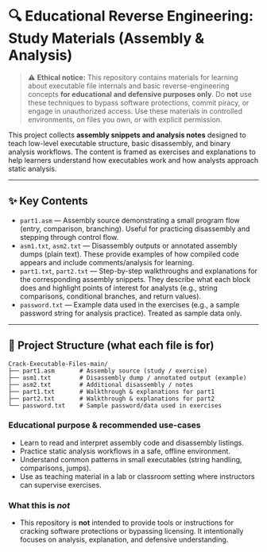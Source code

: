 # 🔍 Educational Reverse Engineering: Study Materials (Assembly & Analysis)

> ⚠️ **Ethical notice:** This repository contains materials for learning about executable file internals and basic reverse-engineering concepts **for educational and defensive purposes only**. Do **not** use these techniques to bypass software protections, commit piracy, or engage in unauthorized access. Use these materials in controlled environments, on files you own, or with explicit permission.

This project collects **assembly snippets and analysis notes** designed to teach low-level executable structure, basic disassembly, and binary analysis workflows. The content is framed as exercises and explanations to help learners understand how executables work and how analysts approach static analysis.

---

## ✨ Key Contents

- `part1.asm` — Assembly source demonstrating a small program flow (entry, comparison, branching). Useful for practicing disassembly and stepping through control flow.
- `asm1.txt`, `asm2.txt` — Disassembly outputs or annotated assembly dumps (plain text). These provide examples of how compiled code appears and include comments/analysis for learning.
- `part1.txt`, `part2.txt` — Step-by-step walkthroughs and explanations for the corresponding assembly snippets. They describe what each block does and highlight points of interest for analysts (e.g., string comparisons, conditional branches, and return values).
- `password.txt` — Example data used in the exercises (e.g., a sample password string for analysis practice). Treated as sample data only.

---

## 🧱 Project Structure (what each file is for)

```
Crack-Executable-Files-main/
├── part1.asm       # Assembly source (study / exercise)
├── asm1.txt        # Disassembly dump / annotated output (example)
├── asm2.txt        # Additional disassembly / notes
├── part1.txt       # Walkthrough & explanations for part1
├── part2.txt       # Walkthrough & explanations for part2
└── password.txt    # Sample password/data used in exercises
```

### Educational purpose & recommended use-cases
- Learn to read and interpret assembly code and disassembly listings.  
- Practice static analysis workflows in a safe, offline environment.  
- Understand common patterns in small executables (string handling, comparisons, jumps).  
- Use as teaching material in a lab or classroom setting where instructors can supervise exercises.

### What this is *not*
- This repository is **not** intended to provide tools or instructions for cracking software protections or bypassing licensing. It intentionally focuses on analysis, explanation, and defensive understanding.
